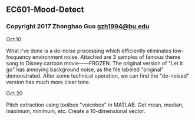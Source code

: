 ## EC601-Mood-Detect
### Copyright 2017 Zhonghao Guo gzh1994@bu.edu
Oct.10

What I've done is a de-noise processing which efficiently eliminates low-frequency environment noise.
Attached are 3 samples of famous theme song to Disney cartoon movie——FROZEN. The original version of "Let it go" has annoying background noise, as the file labeled "original" demonstrated. After some technical operation, we can find the "de-noised" version has much more clear tone. 

Oct.20

Pitch extraction using toolbox "voicebox" in MATLAB. Get mean, median, maximum, minimum, etc. Create a 10-dimensional vector. 

